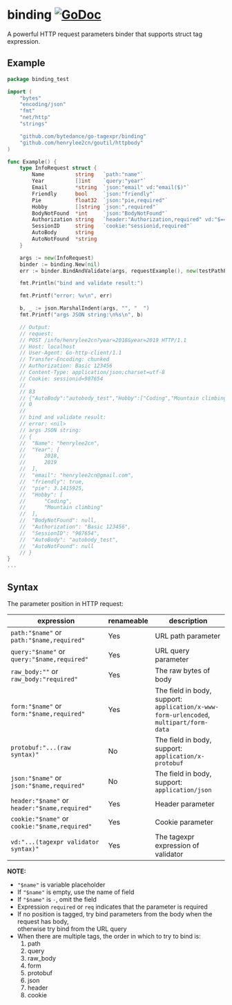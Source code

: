 # binding [![GoDoc](https://img.shields.io/badge/godoc-reference-blue.svg?style=flat-square)](http://godoc.org/github.com/bytedance/go-tagexpr/binding)

A powerful HTTP request parameters binder that supports struct tag expression.

## Example

```go
package binding_test

import (
	"bytes"
	"encoding/json"
	"fmt"
	"net/http"
	"strings"

	"github.com/bytedance/go-tagexpr/binding"
	"github.com/henrylee2cn/goutil/httpbody"
)

func Example() {
	type InfoRequest struct {
		Name          string   `path:"name"`
		Year          []int    `query:"year"`
		Email         *string  `json:"email" vd:"email($)"`
		Friendly      bool     `json:"friendly"`
		Pie           float32  `json:"pie,required"`
		Hobby         []string `json:",required"`
		BodyNotFound  *int     `json:"BodyNotFound"`
		Authorization string   `header:"Authorization,required" vd:"$=='Basic 123456'"`
		SessionID     string   `cookie:"sessionid,required"`
		AutoBody      string
		AutoNotFound  *string
	}

	args := new(InfoRequest)
	binder := binding.New(nil)
	err := binder.BindAndValidate(args, requestExample(), new(testPathParams))

	fmt.Println("bind and validate result:")

	fmt.Printf("error: %v\n", err)

	b, _ := json.MarshalIndent(args, "", "	")
	fmt.Printf("args JSON string:\n%s\n", b)

	// Output:
	// request:
	// POST /info/henrylee2cn?year=2018&year=2019 HTTP/1.1
	// Host: localhost
	// User-Agent: Go-http-client/1.1
	// Transfer-Encoding: chunked
	// Authorization: Basic 123456
	// Content-Type: application/json;charset=utf-8
	// Cookie: sessionid=987654
	//
	// 83
	// {"AutoBody":"autobody_test","Hobby":["Coding","Mountain climbing"],"email":"henrylee2cn@gmail.com","friendly":true,"pie":3.1415926}
	// 0
	//
	// bind and validate result:
	// error: <nil>
	// args JSON string:
	// {
	// 	"Name": "henrylee2cn",
	// 	"Year": [
	// 		2018,
	// 		2019
	// 	],
	// 	"email": "henrylee2cn@gmail.com",
	// 	"friendly": true,
	// 	"pie": 3.1415925,
	// 	"Hobby": [
	// 		"Coding",
	// 		"Mountain climbing"
	// 	],
	// 	"BodyNotFound": null,
	// 	"Authorization": "Basic 123456",
	// 	"SessionID": "987654",
	// 	"AutoBody": "autobody_test",
	// 	"AutoNotFound": null
	// }
}
...
```

## Syntax

The parameter position in HTTP request:

|expression|renameable|description|
|----------|----------|-----------|
|`path:"$name"` or `path:"$name,required"`|Yes|URL path parameter|
|`query:"$name"` or `query:"$name,required"`|Yes|URL query parameter|
|`raw_body:""` or `raw_body:"required"`|Yes|The raw bytes of body|
|`form:"$name"` or `form:"$name,required"`|Yes|The field in body, support:<br>`application/x-www-form-urlencoded`,<br>`multipart/form-data`|
|`protobuf:"...(raw syntax)"`|No|The field in body, support:<br>`application/x-protobuf`|
|`json:"$name"` or `json:"$name,required"`|No|The field in body, support:<br>`application/json`|
|`header:"$name"` or `header:"$name,required"`|Yes|Header parameter|
|`cookie:"$name"` or `cookie:"$name,required"`|Yes|Cookie parameter|
|`vd:"...(tagexpr validator syntax)"`|Yes|The tagexpr expression of validator|

**NOTE:**

- `"$name"` is variable placeholder
- If `"$name"` is empty, use the name of field
- If `"$name"` is `-`, omit the field
- Expression `required` or `req` indicates that the parameter is required
- If no position is tagged, try bind parameters from the body when the request has body,
<br>otherwise try bind from the URL query
- When there are multiple tags, the order in which to try to bind is:
  1. path
  2. query
  3. raw_body
  4. form
  5. protobuf
  6. json
  7. header
  8. cookie
